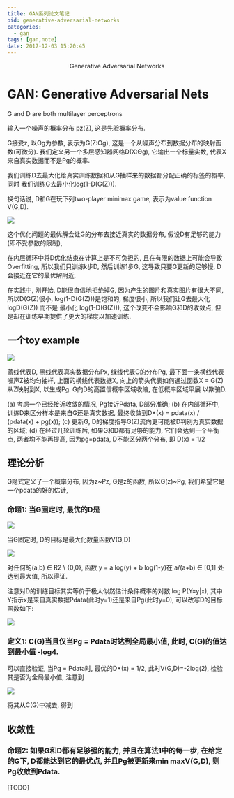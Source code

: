 ```yaml
---
title: GAN系列论文笔记
pid: generative-adversarial-networks
categories:
  - gan
tags: [gan,note]
date: 2017-12-03 15:20:45
---
```


<center>
  Generative Adversarial Networks
</center>

<!-- more -->


# GAN: Generative Adversarial Nets

G and D are both multilayer perceptrons

输入一个噪声的概率分布 pz(Z), 这是先验概率分布.

G接受z, 以Θg为参数, 表示为G(Z:Θg), 这是一个从噪声分布到数据分布的映射函数(可微分).
我们定义另一个多层感知器网络D(X:Θg), 它输出一个标量实数, 代表X来自真实数据而不是Pg的概率.

我们训练D去最大化给真实训练数据和从G抽样来的数据都分配正确的标签的概率, 同时 我们训练G去最小化log(1-D(G(Z))).

换句话说, D和G在玩下列two-player minimax game, 表示为value function V(G,D).

![](http://of1cz7dcw.bkt.clouddn.com/2017-12-03%2016-23-31%20%E7%9A%84%E5%B1%8F%E5%B9%95%E6%88%AA%E5%9B%BE.png)

这个优化问题的最优解会让G的分布去接近真实的数据分布, 假设D有足够的能力(即不受参数的限制), 

在内层循环中将D优化结束在计算上是不可负担的, 且在有限的数据上可能会导致Overfitting, 所以我们只训练k步D, 然后训练1步G, 这导致只要G更新的足够慢, D会接近在它的最优解附近.

在实践中, 刚开始, D能很自信地拒绝掉G, 因为产生的图片和真实图片有很大不同, 所以D(G(Z)很小, log(1-D(G(Z)))是饱和的, 梯度很小, 所以我们让G去最大化 logD(G(Z)) 而不是 最小化 log(1-D(G(Z))), 这个改变不会影响G和D的收敛点, 但是却在训练早期提供了更大的梯度以加速训练.



## 一个toy example

![](http://of1cz7dcw.bkt.clouddn.com/2017-12-03%2016-39-59%20%E7%9A%84%E5%B1%8F%E5%B9%95%E6%88%AA%E5%9B%BE.png)

蓝线代表D, 黑线代表真实数据分布Px, 绿线代表G的分布Pg, 最下面一条横线代表噪声Z被均匀抽样, 上面的横线代表数据X, 向上的箭头代表如何通过函数X = G(Z)从Z映射到X, 以生成Pg. 
G向D的高置信概率区域收缩, 在低概率区域平展 以欺骗D.

(a) 考虑一个已经接近收敛的情况, Pg接近Pdata, D部分准确;
(b) 在内部循环中, 训练D来区分样本是来自G还是真实数据, 最终收敛到D*(x) = pdata(x) / (pdata(x) + pg(x));
(c) 更新G, D的梯度指导G(Z)流向更可能被D判别为真实数据的区域;
(d) 在经过几轮训练后, 如果G和D都有足够的能力, 它们会达到一个平衡点, 两者均不能再提高, 因为pg=pdata, D不能区分两个分布, 即 D(x) = 1/2

## 理论分析

G隐式定义了一个概率分布, 因为z~Pz, G是z的函数, 所以G(z)~Pg, 我们希望它是一个pdata的好的估计,

### 命题1: 当G固定时, 最优的D是


![](http://of1cz7dcw.bkt.clouddn.com/2017-12-04%2015-44-25%20%E7%9A%84%E5%B1%8F%E5%B9%95%E6%88%AA%E5%9B%BE.png)

当G固定时, D的目标是最大化数量函数V(G,D)

![](http://of1cz7dcw.bkt.clouddn.com/2017-12-04%2015-45-12%20%E7%9A%84%E5%B1%8F%E5%B9%95%E6%88%AA%E5%9B%BE.png)

对任何的(a,b) ∈ R2 \ {0,0}, 函数 y = a log(y) + b log(1-y)在 a/(a+b) ∈ [0,1] 处达到最大值, 所以得证.


注意对D的训练目标其实等价于极大似然估计条件概率的对数 log P(Y=y|x), 其中Y指示x是来自真实数据Pdata(此时y=1)还是来自Pg(此时y=0), 可以改写D的目标函数如下:

![](http://of1cz7dcw.bkt.clouddn.com/2017-12-04%2015-55-12%20%E7%9A%84%E5%B1%8F%E5%B9%95%E6%88%AA%E5%9B%BE.png)

### 定义1: C(G)当且仅当Pg = Pdata时达到全局最小值, 此时, C(G)的值达到最小值 -log4.

可以直接验证, 当Pg = Pdata时, 最优的D*(x) = 1/2, 此时V(G,D)=-2log(2), 检验其是否为全局最小值, 注意到

![](http://of1cz7dcw.bkt.clouddn.com/2017-12-04%2016-25-36%20%E7%9A%84%E5%B1%8F%E5%B9%95%E6%88%AA%E5%9B%BE.png)

将其从C(G)中减去, 得到

## 收敛性

### 命题2: 如果G和D都有足够强的能力, 并且在算法1中的每一步, 在给定的G下, D都能达到它的最优点, 并且Pg被更新来min maxV(G,D), 则Pg收敛到Pdata.

[TODO]

